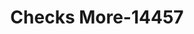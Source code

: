 ---
f_zip-code: 21228
f_state-code: MD
title: Checks More-14457
f_phone: 410-788-4004
f_city-only: Catonsville
f_address: 5632 Baltimore Natinl Pke Catonsville
f_location-unique-id: '14457'
slug: checks-more-14457
updated-on: '2024-05-30T13:46:58.046Z'
created-on: '2024-05-30T13:36:59.803Z'
published-on: '2024-05-30T13:54:32.469Z'
f_city-state: cms/city/catonsville-md.md
f_company: cms/company/checks-more.md
f_state: cms/state/maryland.md
layout: '[payday-loan].html'
tags: payday-loan
---